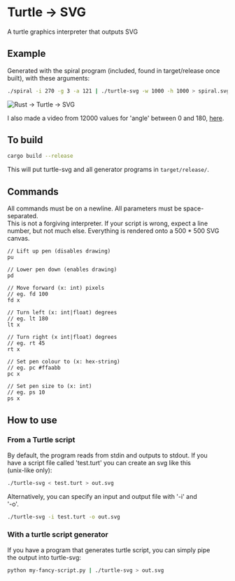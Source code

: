 # Turtle -> SVG

A turtle graphics interpreter that outputs SVG

## Example

Generated with the spiral program (included, found in target/release once built), with these arguments:

```bash
./spiral -i 270 -g 3 -a 121 | ./turtle-svg -w 1000 -h 1000 > spiral.svg
```

![Rust -> Turtle -> SVG](http://owenowen.netsoc.ie/res/turtle/spiral.svg)

I also made a video from 12000 values for 'angle' between 0 and 180, [here](https://www.youtube.com/watch?v=fY_KRJhCVKk).

## To build

```bash
cargo build --release
```

This will put turtle-svg and all generator programs in `target/release/`.

## Commands

All commands must be on a newline. All parameters must be space-separated.  
This is not a forgiving interpreter. If your script is wrong, expect a line  
number, but not much else. Everything is rendered onto a 500 * 500 SVG canvas.  

```
// Lift up pen (disables drawing)
pu

// Lower pen down (enables drawing)
pd

// Move forward (x: int) pixels
// eg. fd 100
fd x

// Turn left (x: int|float) degrees
// eg. lt 180
lt x

// Turn right (x int|float) degrees
// eg. rt 45
rt x

// Set pen colour to (x: hex-string)
// eg. pc #ffaabb
pc x

// Set pen size to (x: int)
// eg. ps 10
ps x

```

## How to use

### From a Turtle script

By default, the program reads from stdin and outputs to stdout. If you  
have a script file called 'test.turt' you can create an svg like this  
(unix-like only):

```bash
./turtle-svg < test.turt > out.svg
```

Alternatively, you can specify an input and output file with '-i' and  
'-o'.

```bash
./turtle-svg -i test.turt -o out.svg
```

### With a turtle script generator

If you have a program that generates turtle script, you can simply pipe  
the output into turtle-svg:

```bash
python my-fancy-script.py | ./turtle-svg > out.svg
```
